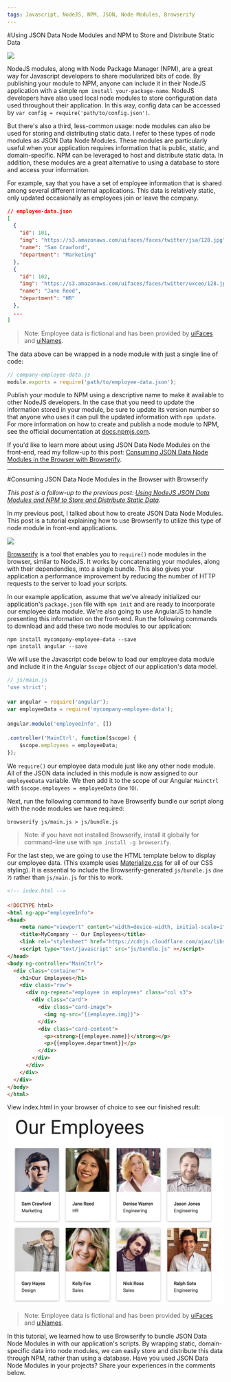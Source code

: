 ```yaml
---
tags: Javascript, NodeJS, NPM, JSON, Node Modules, Browserify
---
```


<!-- Part 1 -->
#Using JSON Data Node Modules and NPM to Store and Distribute Static Data

<img style="display: block; margin: 0 auto;" src="http://i.imgur.com/DtHsMG5.png"/>

NodeJS modules, along with Node Package Manager (NPM), are a great way for Javascript developers to share modularized bits of code. By publishing your module to NPM, anyone can include it in their NodeJS application with a simple `npm install your-package-name`. NodeJS developers have also used local node modules to store configuration data used throughout their application. In this way, config data can be accessed by `var config = require('path/to/config.json')`.

But there's also a third, less-common usage: node modules can also be used for storing and distributing static data. I refer to these types of node modules as JSON Data Node Modules. These modules are particularly useful when your application requires information that is public, static, and domain-specific. NPM can be leveraged to host and distribute static data. In addition, these modules are a great alternative to using a database to store and access your information.

For example, say that you have a set of employee information that is shared among several different internal applications. This data is relatively static, only updated occasionally as employees join or leave the company.

```json
// employee-data.json
[
  {
    "id": 101, 
    "img": "https://s3.amazonaws.com/uifaces/faces/twitter/jsa/128.jpg",
    "name": "Sam Crawford",
    "department": "Marketing"
  },
  {
    "id": 102,
    "img": "https://s3.amazonaws.com/uifaces/faces/twitter/uxceo/128.jpg",
    "name": "Jane Reed",
    "department": "HR"
  },
  ...
]
```
> Note: Employee data is fictional and has been provided by [uiFaces](http://uifaces.com) and [uiNames](http://uinames.com).

The data above can be wrapped in a node module with just a single line of code:


```javascript
// company-employee-data.js
module.exports = require('path/to/employee-data.json');
```

Publish your module to NPM using a descriptive name to make it available to other NodeJS developers. In the case that you need to update the information stored in your module, be sure to update its version number so that anyone who uses it can pull the updated information with `npm update`. For more information on how to create and publish a node module to NPM, see the official documentation at [docs.npmjs.com](https://docs.npmjs.com/).

If you'd like to learn more about using JSON Data Node Modules on the front-end, read my follow-up to this post: [Consuming JSON Data Node Modules in the Browser with Browserify](http://www.credera.com/link-to-article).

---

<!-- Part 2 -->
#Consuming JSON Data Node Modules in the Browser with Browserify

*This post is a follow-up to the previous post: [Using NodeJS JSON Data Modules and NPM to Store and Distribute Static Data](http://www.credera.com/link-to-article).*

In my previous post, I talked about how to create JSON Data Node Modules. This post is a tutorial explaining how to use Browserify to utilize this type of node module in front-end applications.


<img style="display: block; margin: 0 auto;" src="http://substack.net/images/browserify_logo.png">

[Browserify](http://browserify.org/) is a tool that enables you to `require()` node modules in the browser, similar to NodeJS. It works by concatenating your modules, along with their dependendies, into a single bundle. This also gives your application a performance improvement by reducing the number of HTTP requests to the server to load your scripts.

In our example application, assume that we've already initialized our application's `package.json` file with `npm init` and are ready to incorporate our employee data module. We're also going to use AngularJS to handle presenting this information on the front-end. Run the following commands to download and add these two node modules to our application:

```
npm install mycompany-employee-data --save
npm install angular --save
```

We will use the Javascript code below to load our employee data module and include it in the Angular `$scope` object of our application's data model.

```javascript
// js/main.js
'use strict';

var angular = require('angular');
var employeeData = require('mycompany-employee-data');

angular.module('employeeInfo', [])

.controller('MainCtrl', function($scope) {
    $scope.employees = employeeData;
});
```

We `require()` our employee data module just like any other node module. All of the JSON data included in this module is now assigned to our `employeeData` variable. We then add it to the scope of our Angular `MainCtrl` with `$scope.employees = employeeData` <small>(line 10)</small>.

Next, run the following command to have Browserify bundle our script along with the node modules we have required:

```
browserify js/main.js > js/bundle.js
```
>Note: if you have not installed Browserify, install it globally for command-line use with `npm install -g browserify`.

For the last step, we are going to use the HTML template below to display our employee data. (This example uses [Materialize.css](http://materializecss.com/) for all of our CSS styling). It is essential to include the Browserify-generated `js/bundle.js` <small>(line 7)</small> rather than `js/main.js` for this to work.

```html
<!-- index.html -->

<!DOCTYPE html>
<html ng-app="employeeInfo">
<head>
    <meta name="viewport" content="width=device-width, initial-scale=1">
    <title>MyCompany -- Our Employees</title>
    <link rel="stylesheet" href="https://cdnjs.cloudflare.com/ajax/libs/materialize/0.97.0/css/materialize.min.css">
    <script type="text/javascript" src="js/bundle.js" ></script>
</head>
<body ng-controller="MainCtrl">
  <div class="container">
    <h1>Our Employees</h1>
    <div class="row">
      <div ng-repeat="employee in employees" class="col s3">
        <div class="card">
          <div class="card-image">
            <img ng-src="{{employee.img}}">
          </div>
          <div class="card-content">
            <p><strong>{{employee.name}}</strong></p>
            <p>{{employee.department}}</p>
          </div>
        </div>
      </div>
    </div>
  </div>
</body>
</html>
```

View index.html in your browser of choice to see our finished result:

![](screenshot.png)
> Note: Employee data is fictional and has been provided by [uiFaces](http://uifaces.com) and [uiNames](http://uinames.com).

In this tutorial, we learned how to use Browserify to bundle JSON Data Node Modules in with our application's scripts. By wrapping static, domain-specific data into node modules, we can easily store and distribute this data through NPM, rather than using a database. Have you used JSON Data Node Modules in your projects? Share your experiences in the comments below.

